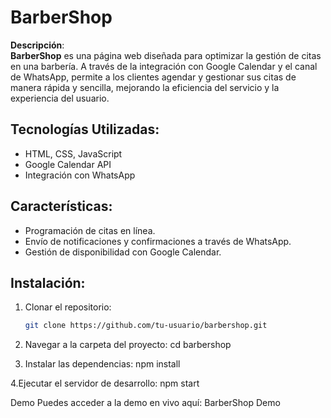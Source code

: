 # BarberShop

**Descripción**:  
**BarberShop** es una página web diseñada para optimizar la gestión de citas en una barbería. A través de la integración con Google Calendar y el canal de WhatsApp, permite a los clientes agendar y gestionar sus citas de manera rápida y sencilla, mejorando la eficiencia del servicio y la experiencia del usuario.

## Tecnologías Utilizadas:
- HTML, CSS, JavaScript
- Google Calendar API
- Integración con WhatsApp

## Características:
- Programación de citas en línea.
- Envío de notificaciones y confirmaciones a través de WhatsApp.
- Gestión de disponibilidad con Google Calendar.

## Instalación:

1. Clonar el repositorio:
   ```bash
   git clone https://github.com/tu-usuario/barbershop.git
2. Navegar a la carpeta del proyecto:
    cd barbershop
   
3. Instalar las dependencias:
   npm install

4.Ejecutar el servidor de desarrollo:
  npm start

Demo
Puedes acceder a la demo en vivo aquí: BarberShop Demo
